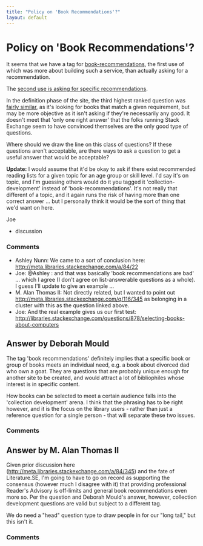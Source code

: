 ```yaml
---
title: "Policy on 'Book Recommendations'?"
layout: default
---
```

Policy on 'Book Recommendations'?
=====================
It seems that we have a tag for
[book-recommendations](http://libraries.stackexchange.com/questions/tagged/book-recommendations),
the first use of which was more about building such a service, than
actually asking for a recommendation.

The [second use is asking for specific
recommendations](http://libraries.stackexchange.com/questions/802/books-on-human-condition-philosophy).

In the definition phase of the site, the third highest ranked question
was [fairly
similar](http://area51.stackexchange.com/proposals/12432/libraries-information-science/13319#13319),
as it's looking for books that match a given requirement, but may be
more objective as it isn't asking if they're necessarily any good. It
doesn't meet that 'only one right answer' that the folks running Stack
Exchange seem to have convinced themselves are the only good type of
questions.

Where should we draw the line on this class of questions? If these
questions aren't acceptable, are there ways to ask a question to get a
useful answer that would be acceptable?

**Update:** I would assume that it'd be okay to ask if there exist
recommended reading lists for a given topic for an age group or skill
level. I'd say it's on topic, and I'm guessing others would do it you
tagged it 'collection-development' instead of 'book-recommendations'.
It's not really that different of a topic, and it again runs the risk of
having more than one correct answer ... but I personally think it would
be the sort of thing that we'd want on here.

Joe

<ul class="tags"><li class="tag">discussion</li></ul>

### Comments ###
* Ashley Nunn: We came to a sort of conclusion here:
http://meta.libraries.stackexchange.com/a/84/22
* Joe: @Ashley : and that was basically 'book recommendations are bad' ...
which I agree (I don't agree on list-answerable questions as a whole). I
guess I'll update to give an example ...
* M. Alan Thomas II: Not directly related, but I wanted to point out
http://meta.libraries.stackexchange.com/q/116/345 as belonging in a
cluster with this as the question linked above.
* Joe: And the real example gives us our first test:
http://libraries.stackexchange.com/questions/878/selecting-books-about-computers


Answer by Deborah Mould
----------------
The tag 'book recommendations' definitely implies that a specific book
or group of books meets an individual need, e.g. a book about divorced
dad who own a goat. They are questions that are probably unique enough
for another site to be created, and would attract a lot of bibliophiles
whose interest is in specific content.

How books can be selected to meet a certain audience falls into the
'collection development' arena. I think that the phrasing has to be
right however, and it is the focus on the library users - rather than
just a reference question for a single person - that will separate these
two issues.

### Comments ###

Answer by M. Alan Thomas II
----------------
Given prior discussion here
(http://meta.libraries.stackexchange.com/a/84/345) and the fate of
Literature.SE, I'm going to have to go on record as supporting the
consensus (however much I disagree with it) that providing professional
Reader's Advisory is off-limits and general book recommendations even
more so. Per the question and Deborah Mould's answer, however,
collection development questions are valid but subject to a different
tag.

We do need a "head" question type to draw people in for our "long tail,"
but this isn't it.

### Comments ###

